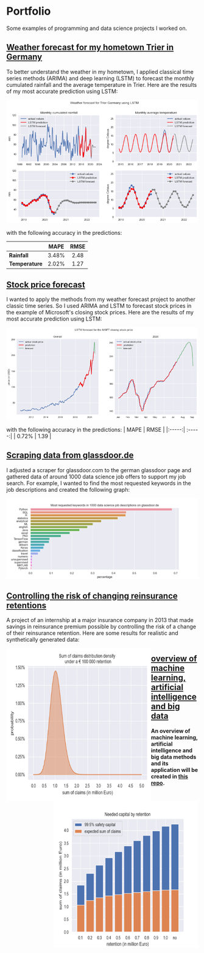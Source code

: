 # Portfolio
Some examples of programming and data science projects I worked on.


## [Weather forecast for my hometown Trier in Germany](https://github.com/Olhaau/weather_forecast_trier)
To better understand the weather in my hometown, I applied classical time series methods (ARIMA) and deep learning (LSTM) to forecast the  monthly cumulated rainfall and the average temperature in Trier. Here are the results of my most accurate prediction using LSTM:

![result_forecast](https://github.com/Olhaau/weather_forecast_trier/blob/master/forecast.png)

with the following accuracy in the predictions:

|              | MAPE  | RMSE  |
| ------------ |:-----:| :-----:|
| **Rainfall**     | 3.48% |  2.48 |
| **Temperature**  | 2.02% |  1.27 |

## [Stock price forecast](https://github.com/Olhaau/stock_price_prediction)
I wanted to apply the methods from my weather forecast project to another classic time series. So I used ARIMA and LSTM to forecast stock prices in the example of Microsoft's closing stock prices. Here are the results of my most accurate prediction using LSTM:

![stock_prediction](https://github.com/Olhaau/stock_price_prediction/blob/master/MSFT_stock_prediction.png)
 
 with the following accuracy in the predictions:
| MAPE  | RMSE  |
|:-----:| :-----:|
| 0.72% |  1.39 |


## [Scraping data from glassdoor.de](https://github.com/Olhaau/glassdoor_scraper)
I adjusted a scraper for glassdoor.com to the german glassdoor page and gathered data of around 1000 data science job offers to support my job search. For example, I wanted to find the most requested keywords in the job descriptions and created the following graph:

![most_requested_keywords](https://github.com/Olhaau/glassdoor_scraper/blob/master/most_requested_keywords.png)


## [Controlling the risk of changing reinsurance retentions](https://github.com/Olhaau/Reinsurance_retention)
A project of an internship at a major insurance company in 2013 that made savings in reinsurance premium possible by controlling the risk of a change of their reinsurance retention. Here are some results for realistic and synthetically generated data:

<img align="left" width="380" height="400" src="https://raw.githubusercontent.com/Olhaau/Reinsurance_retention/master/total_claim.gif">
<img style="float: right;" width="380" height="385" src="https://raw.githubusercontent.com/Olhaau/Reinsurance_retention/master/EstimatedSafetyCapital.png">

## [overview of machine learning, artificial intelligence and big data](https://github.com/Olhaau/Hands-On-ML-KI-BigData)
<b>
An overview of machine learning, artificial intelligence and big data methods and its application will be created in <a href="https://github.com/Olhaau/Hands-On-ML-KI-BigData">this repo</a>.
</b>


<!--
**Olhaau/Olhaau** is a ✨ _special_ ✨ repository because its `README.md` (this file) appears on your GitHub profile.

### Hi there 👋

Here are some ideas to get you started:

- 🔭 I’m currently working on ...
- 🌱 I’m currently learning ...
- 👯 I’m looking to collaborate on ...
- 🤔 I’m looking for help with ...
- 💬 Ask me about ...
- 📫 How to reach me: ...
- 😄 Pronouns: ...
- ⚡ Fun fact: ...
-->
